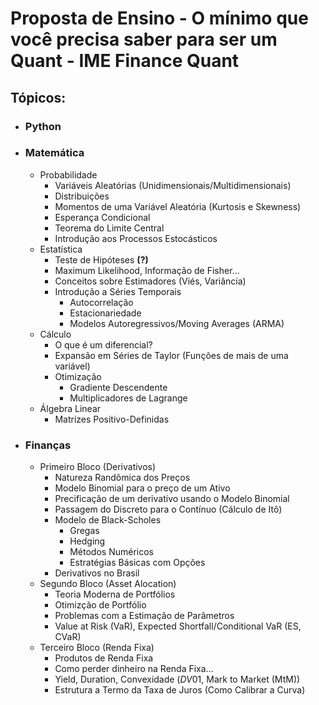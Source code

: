# Proposta de Ensino - O mínimo que você precisa saber para ser um Quant - **IME Finance Quant**
## Tópicos: 
- ### Python 
- ### Matemática 
  - Probabilidade 
    - Variáveis Aleatórias (Unidimensionais/Multidimensionais)
    - Distribuições 
    - Momentos de uma Variável Aleatória (Kurtosis e Skewness)
    - Esperança Condicional 
    - Teorema do Limite Central 
    - Introdução aos Processos Estocásticos 
  - Estatística
    - Teste de Hipóteses **(?)**
    - Maximum Likelihood, Informação de Fisher... 
    - Conceitos sobre Estimadores (Viés, Variância)
    - Introdução a Séries Temporais
      - Autocorrelação 
      - Estacionariedade 
      - Modelos Autoregressivos/Moving Averages (ARMA) 
  - Cálculo
    - O que é um diferencial?
    - Expansão em Séries de Taylor (Funções de mais de uma variável)
    - Otimização 
      - Gradiente Descendente 
      - Multiplicadores de Lagrange
  - Álgebra Linear
    - Matrizes Positivo-Definidas
- ### Finanças
  - Primeiro Bloco (Derivativos)
    - Natureza Randômica dos Preços
    - Modelo Binomial para o preço de um Ativo
    - Precificação de um derivativo usando o Modelo Binomial
    - Passagem do Discreto para o Contínuo (Cálculo de Itô)
    - Modelo de Black-Scholes 
      - Gregas 
      - Hedging 
      - Métodos Numéricos 
      - Estratégias Básicas com Opções
    - Derivativos no Brasil 
  - Segundo Bloco (Asset Alocation)
    - Teoria Moderna de Portfólios 
    - Otimizção de Portfólio 
    - Problemas com a Estimação de Parâmetros
    - Value at Risk (VaR), Expected Shortfall/Conditional VaR (ES, CVaR)
  - Terceiro Bloco (Renda Fixa)
    - Produtos de Renda Fixa 
    - Como perder dinheiro na Renda Fixa...
    - Yield, Duration, Convexidade ($DV01$, Mark to Market (MtM))
    - Estrutura a Termo da Taxa de Juros (Como Calibrar a Curva)